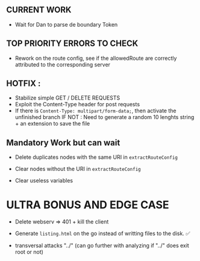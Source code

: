 ## CURRENT WORK
- Wait for Dan to parse de boundary Token

## TOP PRIORITY ERRORS TO CHECK
- Rework on the route config, see if the allowedRoute are correctly attributed to the corresponding server

## HOTFIX :
- Stabilize simple GET / DELETE REQUESTS
- Exploit the Content-Type header for post requests
- If there is `Content-Type: multipart/form-data;`, then activate the
unfinished branch
IF NOT : Need to generate a random 10 lenghts string + an extension to save the file


## Mandatory Work but can wait
- Delete duplicates nodes with the same URI in `extractRouteConfig`

- Clear nodes without the URI in `extractRouteConfig`

- Clear useless variables



# ULTRA BONUS AND EDGE CASE
- Delete webserv => 401 + kill the client

- Generate `listing.html` on the go instead of writting files to the disk. ✅

- transversal attacks "../" (can go further with analyzing if "../" does exit root or not)

